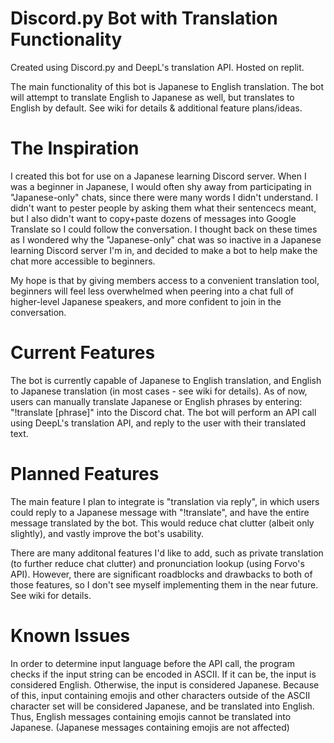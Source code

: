 # Discord.py Bot with Translation Functionality
Created using Discord.py and DeepL's translation API. Hosted on replit.

The main functionality of this bot is Japanese to English translation. The bot will attempt to translate English to Japanese as well, but translates to English by default. See wiki for details & additional feature plans/ideas.

# The Inspiration
I created this bot for use on a Japanese learning Discord server. When I was a beginner in Japanese, I would often shy away from participating in "Japanese-only" chats, since there were many words I didn't understand. I didn't want to pester people by asking them what their sentencecs meant, but I also didn't want to copy+paste dozens of messages into Google Translate so I could follow the conversation. I thought back on these times as I wondered why the "Japanese-only" chat was so inactive in a Japanese learning Discord server I'm in, and decided to make a bot to help make the chat more accessible to beginners.  

My hope is that by giving members access to a convenient translation tool, beginners will feel less overwhelmed when peering into a chat full of higher-level Japanese speakers, and more confident to join in the conversation.

# Current Features
The bot is currently capable of Japanese to English translation, and English to Japanese translation (in most cases - see wiki for details). As of now, users can manually translate Japanese or English phrases by entering: "!translate [phrase]" into the Discord chat. The bot will perform an API call using DeepL's translation API, and reply to the user with their translated text.

# Planned Features
The main feature I plan to integrate is "translation via reply", in which users could reply to a Japanese message with "!translate", and have the entire message translated by the bot. This would reduce chat clutter (albeit only slightly), and vastly improve the bot's usability.

There are many additonal features I'd like to add, such as private translation (to further reduce chat clutter) and pronunciation lookup (using Forvo's API). However, there are significant roadblocks and drawbacks to both of those features, so I don't see myself implementing them in the near future. See wiki for details.

# Known Issues
In order to determine input language before the API call, the program checks if the input string can be encoded in ASCII. If it can be, the input is considered English. Otherwise, the input is considered Japanese. Because of this, input containing emojis and other characters outside of the ASCII character set will be considered Japanese, and be translated into English. Thus, English messages containing emojis cannot be translated into Japanese. (Japanese messages containing emojis are not affected)
